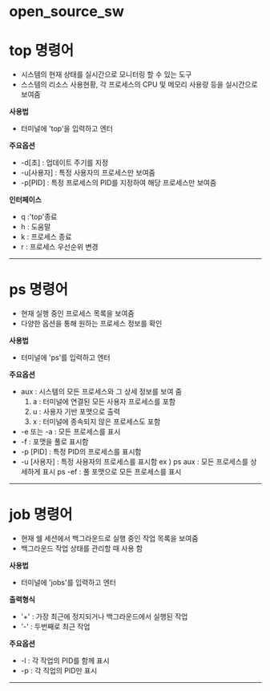 # open_source_sw

# top 명령어

 + 시스템의 현재 상태를 실시간으로 모니터링 할 수 있는 도구
 + 스스템의 리소스 사용현황, 각 프로세스의 CPU 및 메모리 사용량 등을 실시간으로 보여줌

**사용법**
 + 터미널에 'top'을 입력하고 엔터

**주요옵션**
  + -d[초] : 업데이트 주기를 지정
  + -u[사용자] : 특정 사용자의 프로세스만 보여줌
  + -p[PID] : 특정 프로세스의 PID를 지정하여 해당 프로세스만 보여줌
    
**인터페이스**
  + q :'top'종료
  + h : 도움말
  + k : 프로세스 종료
  + r : 프로세스 우선순위 변경

---
# ps 명령어

 + 현재 실행 중인 프로세스 목록을 보여줌
 + 다양한 옵션을 통해 원하는 프로세스 정보를 확인

**사용법**
 + 터미널에 'ps'를 입력하고 엔터
   
**주요옵션**
 + aux : 시스템의 모든 프로세스와 그 상세 정보를 보여 줌
     1. a : 터미널에 연결된 모든 사용자 프로세스를 포함
     2. u : 사용자 기반 포맷으로 출력
     3. x : 터미널에 종속되지 않은 프로세스도 포함
 + -e 또는 -a : 모든 프로세스를 표시
 + -f : 포맷을 풀로 표시함
 + -p [PID] : 특정 PID의 프로세스를 표시함
 + -u [사용자] : 특정 사용자의 프로세스를 표시함
   ex ) ps aux : 모든 프로세스를 상세하게 표시
        ps -ef : 풀 포맷으로 모든 프로세스를 표시

---
# job 명령어

 + 현재 쉘 세션에서 백그라운드로 실행 중인 작업 목록을 보여줌
 + 백그라운드 작업 상태를 관리할 때 사용 함
   
**사용법**
 + 터미널에 'jobs'를 입력하고 엔터

**출력형식**
 + '+' : 가장 최근에 정지되거나 백그라운드에서 실행된 작업
 + '-' : 두번째로 최근 작업

**주요옵션**
 + -l : 각 작업의 PID를 함께 표시
 + -p : 각 직업의 PID만 표시
---
  
